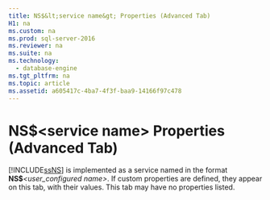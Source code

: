 ```yaml
---
title: NS$&lt;service name&gt; Properties (Advanced Tab)
H1: na
ms.custom: na
ms.prod: sql-server-2016
ms.reviewer: na
ms.suite: na
ms.technology: 
  - database-engine
ms.tgt_pltfrm: na
ms.topic: article
ms.assetid: a605417c-4ba7-4f3f-baa9-14166f97c478
---
```

# NS$&lt;service name&gt; Properties (Advanced Tab)
  [!INCLUDE[ssNS](../../Token/Other/ssNS_md.md)] is implemented as a service named in the format **NS$***\<user\_configured name\>*. If custom properties are defined, they appear on this tab, with their values. This tab may have no properties listed.  
  
  